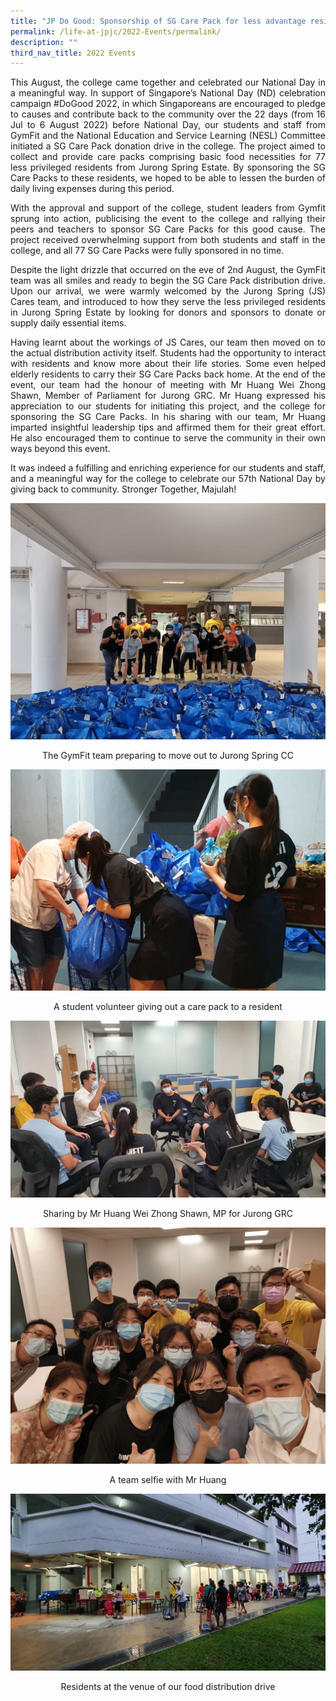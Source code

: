 ```yaml
---
title: "JP Do Good: Sponsorship of SG Care Pack for less advantage residents"
permalink: /life-at-jpjc/2022-Events/permalink/
description: ""
third_nav_title: 2022 Events
---
```

<div align=justify>
	
This August, the college came together and celebrated our National Day in a meaningful way. In support of Singapore’s National Day (ND) celebration campaign #DoGood 2022, in which Singaporeans are encouraged to pledge to causes and contribute back to the community over the 22 days (from 16 Jul to 6 August 2022) before National Day, our students and staff from GymFit and the National Education and Service Learning (NESL) Committee initiated a SG Care Pack donation drive in the college. The project aimed to collect and provide care packs comprising basic food necessities for 77 less privileged residents from Jurong Spring Estate. By sponsoring the SG Care Packs to these residents, we hoped to be able to lessen the burden of daily living expenses during this period.

With the approval and support of the college, student leaders from Gymfit sprung into action, publicising the event to the college and rallying their peers and teachers to sponsor SG Care Packs for this good cause. The project received overwhelming support from both students and staff in the college, and all 77 SG Care Packs were fully sponsored in no time.

Despite the light drizzle that occurred on the eve of 2nd August, the GymFit team was all smiles and ready to begin the SG Care Pack distribution drive. Upon our arrival, we were warmly welcomed by the Jurong Spring (JS) Cares team, and introduced to how they serve the less privileged residents in Jurong Spring Estate by looking for donors and sponsors to donate or supply daily essential items. 
		
Having learnt about the workings of JS Cares, our team then moved on to the actual distribution activity itself. Students had the opportunity to interact with residents and know more about their life stories. Some even helped elderly residents to carry their SG Care Packs back home. At the end of the event, our team had the honour of meeting with Mr Huang Wei Zhong Shawn, Member of Parliament for Jurong GRC. Mr Huang expressed his appreciation to our students for initiating this project, and the college for sponsoring the SG Care Packs. In his sharing with our team, Mr Huang imparted insightful leadership tips and affirmed them for their great effort. He also encouraged them to continue to serve the community in their own ways beyond this event.

It was indeed a fulfilling and enriching experience for our students and staff, and a meaningful way for the college to celebrate our 57th National Day by giving back to community. Stronger Together, Majulah!

![The GymFit team preparing to move out to Jurong Spring CC](/images/Life%20@%20JPJC/2022%20Events/JP%20Do%20Good/Photo%201.jpeg)
<center>The GymFit team preparing to move out to Jurong Spring CC</center>
	
![](/images/Life%20@%20JPJC/2022%20Events/JP%20Do%20Good/Photo%202.jpeg)
	<center>A student volunteer giving out a care pack to a resident</center>
	
![](/images/Life%20@%20JPJC/2022%20Events/JP%20Do%20Good/Photo%203.jpeg)
	<center>Sharing by Mr Huang Wei Zhong Shawn, MP for Jurong GRC</center>
	
![](/images/Life%20@%20JPJC/2022%20Events/JP%20Do%20Good/Photo%204.jpeg)
<center>A team selfie with Mr Huang</center>
	
![](/images/Life%20@%20JPJC/2022%20Events/JP%20Do%20Good/Photo%205.jpeg)
	<center>Residents at the venue of our food distribution drive</center>